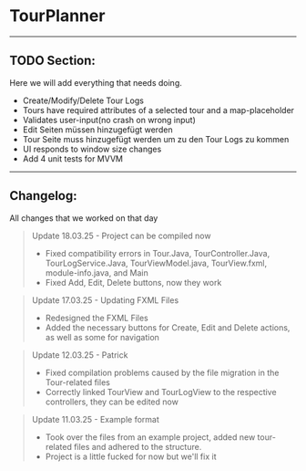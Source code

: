# TourPlanner

__________________
TODO Section:
- 
Here we will add everything that needs doing.

- Create/Modify/Delete Tour Logs
- Tours have required attributes of a selected tour and a map-placeholder
- Validates user-input(no crash on wrong input)
- Edit Seiten müssen hinzugefügt werden
- Tour Seite muss hinzugefügt werden um zu den Tour Logs zu kommen
- UI responds to window size changes
- Add 4 unit tests for MVVM
__________________
Changelog:
- 
All changes that we worked on that day

> Update 18.03.25 - Project can be compiled now
> - Fixed compatibility errors in Tour.Java, TourController.Java, TourLogService.Java, TourViewModel.java, TourView.fxml, module-info.java, and Main
> - Fixed Add, Edit, Delete buttons, now they work

> Update 17.03.25 - Updating FXML Files
> - Redesigned the FXML Files
> - Added the necessary buttons for Create, Edit and Delete actions, as well as some for navigation

> Update 12.03.25 - Patrick
> - Fixed compilation problems caused by the file migration in the Tour-related files
> - Correctly linked TourView and TourLogView to the respective controllers, they can be edited now

> Update 11.03.25 - Example format
> - Took over the files from an example project, added new tour-related files and adhered to the structure.
> - Project is a little fucked for now but we'll fix it

